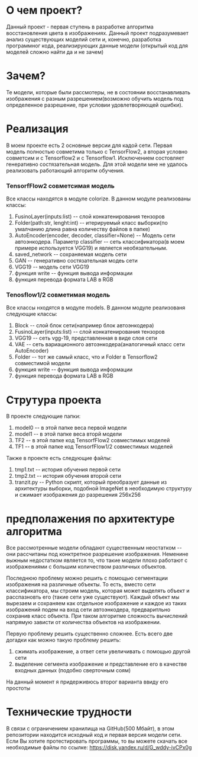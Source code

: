 # О чем проект?

Данный проект - первая ступень в разработке алгоритма восстановления цвета в изображениях. Данный проект подразумевает анализ существующих моделий сети и, конечно, разработка программног кода, реализирующих данные модели (открытый код для моделей сложно найти да и не зачем)

# Зачем? 

Те модели, которые были рассмотеры, не в состоянии восстанавливать изображения с разным разрешением(возможно обучить модель под определенное разрешение, при условии удовлетворяющей ошибки).

# Реализация 

В моем проекте есть 2 основные версии для кадой сети. Первая модель полностью совметима только с TensorFlow2, а вторая условно совметсим и с Tensorflow2 и с Tensorflow1. Исключением состовляет генеративно состязательная модель. Для этой модели мне не удалось реализовать работающий алгоритм обучения.

### **TensorfFlow2 совметсимая модель**

Все классы находятся в модуле colorize.
В данном модуле реализованы классы:
1. FusinoLayer(inputs:list) -- слой конкатенирования тензоров
2. Folder(path:str, lenght:int) -- итерируемый класс выборки(по умалчанию длина равна количеству файлов в папке)
3. AutoEncoder(encoder, decoder, classifier=None) -- Модель сети автоэнкодера. Параметр classifier -- сеть классификатора(в моем примере используется VGG19) и является необязательным.
4. saved_network -- сохраняемая модель сети
5. GAN -- генеративно состязательная модеь сети 
6. VGG19 -- модель сети VGG19
7. функция write -- функция вывода информации 
8. функция перевода формата LAB в RGB


### **Tenosflow1/2 совметимая модель**
Все классы нходятся в модуле models. 
В данном модуле реализованя следующие классы: 
1. Block -- слой блок сети(например блок автоэнкодера)
2. FusinoLayer(inputs:list) -- слой конкатенирования тензоров
3. VGG19 -- сеть vgg-19, представленная в виде слоя сети 
4. VAE -- сеть вариационного автоэнкодера(аналогичный класс сети AutoEncoder)
5. Folder -- тот же самый класс, что и Folder в Tensorflow2 совместимой модели 
6. функция write -- функция вывода информации 
7. функция перевода формата LAB в RGB 

# Струтура проекта 

В проекте следующие папки:

1. model0 -- в этой папке веса первой модели
2. model1 -- в этой папке веса вторй модели 
3. TF2 -- в этой папке код TensorfFlow2 совместимых моделей 
4. TF1 -- в этой папке код TensorfFlow1/2 совместимых моделей

Также в проекте есть следующие файлы: 

1. tmp1.txt -- история обучения первой сети 
2. tmp2.txt -- история обучения второй сети 
3. tranzit.py -- Python скрипт, который преобразует данные из архитектуры выборки, подобной ImageNet в необходимую структуру и сжимает изображения до разрешения 256x256

# предполажения по архитектуре алгоритма 

Все рассмотренные модели обладают существенным неостатком -- они рассчитаны под конктретное разрешение изображения. Неменине выжным недостатком является то, что такие модели плохо работают с изображениями с большим количеством различных объектов. 

Последнюю проблему можно решить с помощью сегментации изображения на различные объекты. То есть, вместо сети классификатора, мы строим модель, которая может выделять объект и расспазновть его (такие сети уже существуют). Каждый объект мы вырезаем и сохраняем как отдельное изображение и каждое из таких изображений подем на вход сети автоэнкодера, предваритльно сохранив класс объекта. При таком алгоритме сложность вычислений напрямую зависти от количества объектов на изображении.

Первую проблему решить существенно сложнее. Есть всего две догадки как можно такую проблему решить: 

1. сжимать изображение, а ответ сети увеличивать с помощью другой сети 
2. выделение сегмента изображение и представление его в качестве входных данных (подобно сверточным соям)

На данный момент я придерживюсь второг варианта ввиду его простоты

# Технические трудности 

В связи с ограничением хранилища на GitHub(500 Мбайт), в этом репозитории находится исходный код и первая версия модели сети. Если Вы хотите протестировать программы, то вы можете скачать все необходимые файлы по ссылке: https://disk.yandex.ru/d/G_wddy-ivCPx0g

